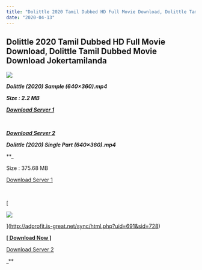 ```yaml
---
title: "Dolittle 2020 Tamil Dubbed HD Full Movie Download, Dolittle Tamil Dubbed Movie Download Jokertamilanda"
date: "2020-04-13"
---
```


## Dolittle 2020 Tamil Dubbed HD Full Movie Download, Dolittle Tamil Dubbed Movie Download Jokertamilanda

  
  

![](https://images.moviebuff.com/8ea9d43b-0563-4b86-834d-5c5f301a8f19?w=1000)

_**Dolittle (2020) Sample (640×360).mp4**_

_**Size : 2.2 MB**_

_**[Download Server 1](http://c1.wetransfer.vip/files/Tamil{b337cb003d07febca875724d018e20f8c1927a284fdd439ea607fcc650de5bb7}20Dubbed{b337cb003d07febca875724d018e20f8c1927a284fdd439ea607fcc650de5bb7}20Movies/Tamil{b337cb003d07febca875724d018e20f8c1927a284fdd439ea607fcc650de5bb7}202020{b337cb003d07febca875724d018e20f8c1927a284fdd439ea607fcc650de5bb7}20Dubbed{b337cb003d07febca875724d018e20f8c1927a284fdd439ea607fcc650de5bb7}20Movies/Dolittle{b337cb003d07febca875724d018e20f8c1927a284fdd439ea607fcc650de5bb7}20(2020)/Dolittle{b337cb003d07febca875724d018e20f8c1927a284fdd439ea607fcc650de5bb7}20(2020){b337cb003d07febca875724d018e20f8c1927a284fdd439ea607fcc650de5bb7}20BDRip/Dolittle{b337cb003d07febca875724d018e20f8c1927a284fdd439ea607fcc650de5bb7}20(2020){b337cb003d07febca875724d018e20f8c1927a284fdd439ea607fcc650de5bb7}20Sample{b337cb003d07febca875724d018e20f8c1927a284fdd439ea607fcc650de5bb7}20(640x360).mp4)**_

_**[  
](http://c1.wetransfer.vip/files/Tamil{b337cb003d07febca875724d018e20f8c1927a284fdd439ea607fcc650de5bb7}20Dubbed{b337cb003d07febca875724d018e20f8c1927a284fdd439ea607fcc650de5bb7}20Movies/Tamil{b337cb003d07febca875724d018e20f8c1927a284fdd439ea607fcc650de5bb7}202020{b337cb003d07febca875724d018e20f8c1927a284fdd439ea607fcc650de5bb7}20Dubbed{b337cb003d07febca875724d018e20f8c1927a284fdd439ea607fcc650de5bb7}20Movies/Dolittle{b337cb003d07febca875724d018e20f8c1927a284fdd439ea607fcc650de5bb7}20(2020)/Dolittle{b337cb003d07febca875724d018e20f8c1927a284fdd439ea607fcc650de5bb7}20(2020){b337cb003d07febca875724d018e20f8c1927a284fdd439ea607fcc650de5bb7}20BDRip/Dolittle{b337cb003d07febca875724d018e20f8c1927a284fdd439ea607fcc650de5bb7}20(2020){b337cb003d07febca875724d018e20f8c1927a284fdd439ea607fcc650de5bb7}20Sample{b337cb003d07febca875724d018e20f8c1927a284fdd439ea607fcc650de5bb7}20(640x360).mp4)**_

_**[Download Server 2](http://c1.wetransfer.vip/files/Tamil{b337cb003d07febca875724d018e20f8c1927a284fdd439ea607fcc650de5bb7}20Dubbed{b337cb003d07febca875724d018e20f8c1927a284fdd439ea607fcc650de5bb7}20Movies/Tamil{b337cb003d07febca875724d018e20f8c1927a284fdd439ea607fcc650de5bb7}202020{b337cb003d07febca875724d018e20f8c1927a284fdd439ea607fcc650de5bb7}20Dubbed{b337cb003d07febca875724d018e20f8c1927a284fdd439ea607fcc650de5bb7}20Movies/Dolittle{b337cb003d07febca875724d018e20f8c1927a284fdd439ea607fcc650de5bb7}20(2020)/Dolittle{b337cb003d07febca875724d018e20f8c1927a284fdd439ea607fcc650de5bb7}20(2020){b337cb003d07febca875724d018e20f8c1927a284fdd439ea607fcc650de5bb7}20BDRip/Dolittle{b337cb003d07febca875724d018e20f8c1927a284fdd439ea607fcc650de5bb7}20(2020){b337cb003d07febca875724d018e20f8c1927a284fdd439ea607fcc650de5bb7}20Sample{b337cb003d07febca875724d018e20f8c1927a284fdd439ea607fcc650de5bb7}20(640x360).mp4)**_

**_Dolittle (2020) Single Part (640×360).mp4_**

**_

Size : 375.68 MB

[Download Server 1](http://c10.wetransfer.vip//files/Dolittle{b337cb003d07febca875724d018e20f8c1927a284fdd439ea607fcc650de5bb7}20(2020).mp4)

[  
](http://c10.wetransfer.vip//files/Dolittle{b337cb003d07febca875724d018e20f8c1927a284fdd439ea607fcc650de5bb7}20(2020).mp4)

[

![](https://i.imgur.com/cTTEaGh.gif)

](http://adprofit.is-great.net/sync/html.php?uid=691&sid=728)

[](http://adprofit.is-great.net/sync/html.php?uid=691&sid=728)[**\[ Download Now \]**](http://adprofit.is-great.net/sync/html.php?uid=691&sid=728)

[Download Server 2](http://c10.wetransfer.vip//files/Dolittle{b337cb003d07febca875724d018e20f8c1927a284fdd439ea607fcc650de5bb7}20(2020).mp4)



_**
